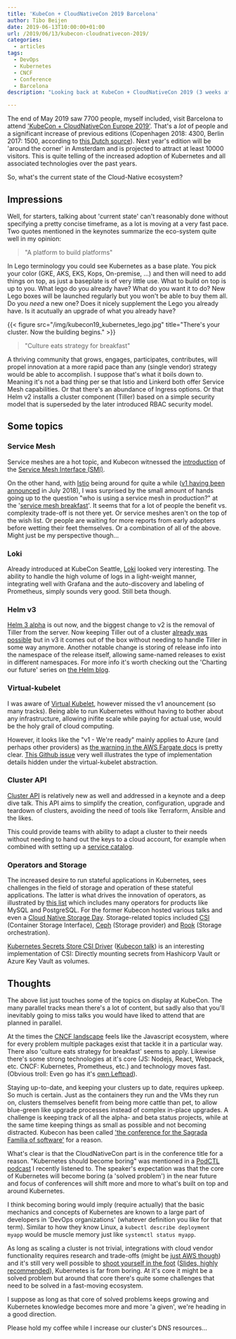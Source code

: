 ```yaml
---
title: 'KubeCon + CloudNativeCon 2019 Barcelona'
author: Tibo Beijen
date: 2019-06-13T10:00:00+01:00
url: /2019/06/13/kubecon-cloudnativecon-2019/
categories:
  - articles
tags:
  - DevOps
  - Kubernetes
  - CNCF
  - Conference
  - Barcelona
description: "Looking back at KubeCon + CloudNativeCon 2019 (3 weeks after the fact)."

---
```

The end of May 2019 saw 7700 people, myself included, visit Barcelona to attend ['KubeCon + CloudNativeCon Europe 2019'](https://kccnceu19.sched.com/). That's a *lot* of people and a significant increase of previous editions (Copenhagen 2018: 4300, Berlin 2017: 1500, according to [this Dutch source](https://www.computable.nl/artikel/nieuws/cloud-computing/6668953/250449/kubecon-conferentie-komt-in-2020-naar-amsterdam.html)). Next year's edition will be 'around the corner' in Amsterdam and is projected to attract at least 10000 visitors. This is quite telling of the increased adoption of Kubernetes and all associated technologies over the past years.

So, what's the current state of the Cloud-Native ecosystem?

## Impressions

Well, for starters, talking about 'current state' can't reasonably done without specifying a pretty concise timeframe, as a lot is moving at a very fast pace. Two quotes mentioned in the keynotes summarize the eco-system quite well in my opinion:

> "A platform to build platforms"

In Lego terminology you could see Kubernetes as a base plate. You pick your color (GKE, AKS, EKS, Kops, On-premise, ...) and then will need to add things on top, as just a baseplate is of very little use. What to build on top is up to you. What lego do you already have? What do you want it to do? New Lego boxes will be launched regularly but you won't be able to buy them all. Do you _need_ a new one? Does it nicely supplement the Lego you already have. Is it acutually an upgrade of what you already have?

{{< figure src="/img/kubecon19_kubernetes_lego.jpg" title="There's your cluster. Now the building begins." >}}

> "Culture eats strategy for breakfast"

A thriving community that grows, engages, participates, contributes, will propel innovation at a more rapid pace than any (single vendor) strategy would be able to accomplish. I suppose that's what it boils down to. Meaning it's not a bad thing per se that Istio and Linkerd both offer Service Mesh capabilities. Or that there's an abundance of Ingress options. Or that Helm v2 installs a cluster component (Tiller) based on a simple security model that is superseded by the later introduced RBAC security model.

## Some topics

### Service Mesh

Service meshes are a hot topic, and Kubecon witnessed the [introduction](https://cloudblogs.microsoft.com/opensource/2019/05/21/service-mesh-interface-smi-release/) of the [Service Mesh Interface (SMI)](https://smi-spec.io/). 

On the other hand, with [Istio](https://istio.io) being around for quite a while ([v1 having been announced](https://istio.io/blog/2018/announcing-1.0/) in July 2018), I was surprised by the small amount of hands going up to the question "who is using a service mesh in production?" at the '[service mesh breakfast](https://kccnceu19.sched.com/event/NxQW/the-new-stack-pancake-breakfast-sponsored-by-vmware)'. It seems that for a lot of people the benefit vs. complexity trade-off is not there yet. Or service meshes aren't on the top of the wish list. Or people are waiting for more reports from early adopters before wetting their feet themselves. Or a combination of all of the above. Might just be my perspective though...

### Loki

Already introduced at KubeCon Seattle, [Loki](https://grafana.com/loki) looked very interesting. The ability to handle the high volume of logs in a light-weight manner, integrating well with Grafana and the auto-discovery and labeling of Prometheus, simply sounds very good. Still beta though.

### Helm v3

[Helm 3 alpha](https://v3.helm.sh/) is out now, and the biggest change to v2 is the removal of Tiller from the server. Now keeping Tiller out of a cluster [already was possible](https://rimusz.net/tillerless-helm) but in v3 it comes out of the box without needing to handle Tiller in some way anymore. Another notable change is storing of release info into the namespace of the release itself, allowing same-named releases to exist in different namespaces. For more info it's worth checking out the 'Charting our future' series on [the Helm blog](https://helm.sh/blog/helm-3-preview-pt7/).

### Virtual-kubelet

I was aware of [Virtual Kubelet](https://virtual-kubelet.io/), however missed the v1 anouncement (so many tracks).  Being able to run Kubernetes without having to bother about any infrastructure, allowing inifite scale while paying for actual use, would be the holy grail of cloud computing. 

However, it looks like the "v1 - We're ready" mainly applies to Azure (and perhaps other providers) as [the warning in the AWS Fargate docs](https://github.com/virtual-kubelet/virtual-kubelet/tree/master/providers/aws#aws-fargate-virtual-kubelet-provider) is pretty clear. [This Github issue](https://github.com/virtual-kubelet/virtual-kubelet/issues/185#issuecomment-452542691) very well illustrates the type of implementation details hidden under the virtual-kubelet abstraction.

### Cluster API

[Cluster API](https://blogs.vmware.com/cloudnative/2019/03/14/what-and-why-of-cluster-api/) is relatively new as well and addressed in a keynote and a deep dive talk. This API aims to simplify the creation, configuration, upgrade and teardown of clusters, avoiding the need of tools like Terraform, Ansible and the likes.

This could provide teams with ability to adapt a cluster to their needs without needing to hand out the keys to a cloud account, for example when combined with setting up a [service catalog](https://aws.amazon.com/blogs/opensource/kubernetes-service-catalog-aws-service-broker-on-eks/).

### Operators and Storage

The increased desire to run stateful applications in Kubernetes, sees challenges in the field of storage and operation of these stateful applications. The latter is what drives the innovation of operators, as illustrated by [this list](https://github.com/operator-framework/awesome-operators) which includes many operators for products like MySQL and PostgreSQL. For the former Kubecon hosted various talks and even a [Cloud Native Storage Day](https://kccnceu19.sched.com/event/MRwO/cloud-native-storage-day-hosted-by-cloud-native-storage-ecosystem-additional-registration-fee-required). Storage-related topics included [CSI](https://kubernetes-csi.github.io/docs/) (Container Storage Interface), [Ceph](https://ceph.com/ceph-storage/) (Storage provider) and [Rook](https://rook.io/) (Storage orchestration).

[Kubernetes Secrets Store CSI Driver](https://github.com/deislabs/secrets-store-csi-driver) ([Kubecon talk](https://kccnceu19.sched.com/event/MPdZ/secrets-store-csi-driver-bring-your-own-enterprise-secrets-store-to-k8s-rita-zhang-microsoft-anubhav-mishra-hashicorp)) is an interesting implementation of CSI: Directly mounting secrets from Hashicorp Vault or Azure Key Vault as volumes.

## Thoughts

The above list just touches some of the topics on display at KubeCon. The many parallel tracks mean there's a lot of content, but sadly also that you'll inevitably going to miss talks you would have liked to attend that are planned in parallel.

At the times the [CNCF landscape](https://landscape.cncf.io/) feels like the Javascript ecosystem, where for every problem multiple packages exist that tackle it in a particular way. There also 'culture eats strategy for breakfast' seems to apply. Likewise there's some strong technologies at it's core (JS: Nodejs, React, Webpack, etc. CNCF: Kubernetes, Prometheus, etc.) and technology moves fast. (Obvious troll: Even go has it's [own Leftpad](https://github.com/keltia/leftpad)).

Staying up-to-date, and keeping your clusters up to date, requires upkeep. So much is certain. Just as the containers they run and the VMs they run on, clusters themselves benefit from being more cattle than pet, to allow blue-green like upgrade processes instead of complex in-place upgrades. A challenge is keeping track of all the alpha- and beta status projects, while at the same time keeping things as small as possible and not becoming distracted. Kubecon has been called ['the conference for the Sagrada Familia of software'](https://www.conjur.org/blog/kubecon-2019-the-conference-for-the-sagrada-familia-of-software/) for a reason.

What's clear is that the CloudNativeCon part is in the conference title for a reason. "Kubernetes should become boring" was mentioned in a [PodCTL podcast](https://www.buzzsprout.com/110399/1190219) I recently listened to. The speaker's expectation was that the core of Kubernetes will become boring (a 'solved problem') in the near future and focus of conferences will shift more and more to what's built on top and around Kubernetes.

I think becoming boring would imply (require actually) that the basic mechanics and concepts of Kubernetes are known to a large part of developers in 'DevOps organizations' (whatever definition you like for that term). Similar to how they know Linux, a `kubectl describe deployment myapp` would be muscle memory just like `systemctl status myapp`. 

As long as scaling a cluster is not trivial, integrations with cloud vendor functionality requires research and trade-offs (might be [just AWS though](https://github.com/aws/containers-roadmap/issues/23)) and it's still very well possible to [shoot yourself in the foot](https://kccnceu19.sched.com/event/MPYL/10-ways-to-shoot-yourself-in-the-foot-with-kubernetes-9-will-surprise-you-laurent-bernaille-robert-boll-datadog) ([Slides, highly recommended](https://static.sched.com/hosted_files/kccnceu19/8d/10%20Ways%20to%20Shoot%20Yourself%20in%20the%20Foot%20with%20Kubernetes%2C%20%239%20Will%20Surprise%20You%21.pdf)), Kubernetes is far from boring. At it's core it might be a solved problem but around that core there's quite some challenges that need to be solved in a fast-moving ecosystem. 

I suppose as long as that core of solved problems keeps growing and Kubernetes knowledge becomes more and more 'a given', we're heading in a good direction.

Please hold my coffee while I increase our cluster's DNS resources...
